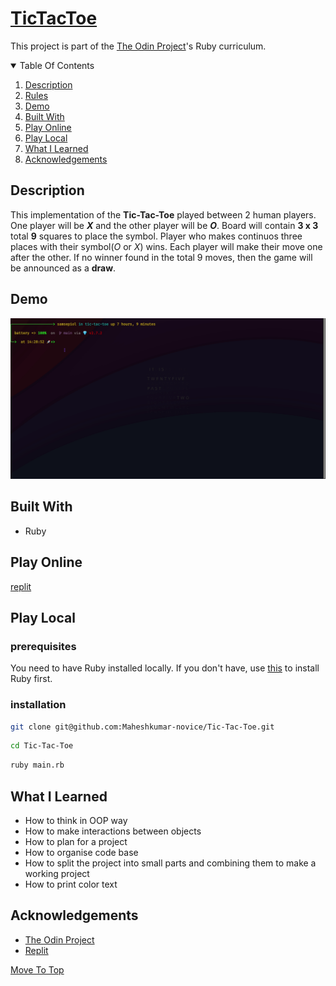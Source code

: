 # [TicTacToe](https://en.wikipedia.org/wiki/Tic-tac-toe)
This project is part of the [The Odin Project](https://www.theodinproject.com/paths/full-stack-ruby-on-rails/courses/ruby-programming/lessons/tic-tac-toe)'s Ruby curriculum.

<details open="open">
  <summary>Table Of Contents</summary>
  <ol>
    <li>
      <a href="#description">Description</a>
    </li>
     <li>
      <a href="#rules">Rules</a>
    </li>
    <li>
      <a href="#demo">Demo</a>
    </li>
    <li>
      <a href="#built-with">Built With</a>
    </li>
    <li>
      <a href="#play-online">Play Online</a>
    </li>
    <li>
      <a href="#play-local">Play Local</a>
    </li>
    <li>
      <a href="#what-i-learned">What I Learned</a>
    </li>
     <li>
      <a href="#acknowledgements">Acknowledgements</a>
    </li>
  </ol>
</details>

## Description
  This implementation of the **Tic-Tac-Toe** played between 2 human players. One player will be __*X*__ and the other player will be __*O*__. Board will contain **3 x 3** total **9** squares to place the symbol. Player who makes continuos three places with their symbol(*O* or *X*) wins. Each player will make their move one after the other. If no winner found in the total 9 moves, then the game will be announced as a **draw**.

## Demo
![Example](./assets/example.gif)
</br>

## Built With
* Ruby

## Play Online
[replit](https://replit.com/@MaheshkumarP/Tic-Tac-Toe)

## Play Local
### prerequisites
You need to have Ruby installed locally. If you don't have, use [this](https://www.theodinproject.com/paths/full-stack-ruby-on-rails/courses/ruby-programming/lessons/installing-ruby-ruby-programming) to install Ruby first.
### installation
```sh
git clone git@github.com:Maheshkumar-novice/Tic-Tac-Toe.git
```
```sh
cd Tic-Tac-Toe
```
```sh
ruby main.rb
```

## What I Learned
* How to think in OOP way
* How to make interactions between objects
* How to plan for a project
* How to organise code base
* How to split the project into small parts and combining them to make a working project
* How to print color text

## Acknowledgements
* [The Odin Project](https://theodinproject.com)
* [Replit](https://replit.com)

[Move To Top](#tictactoe)
